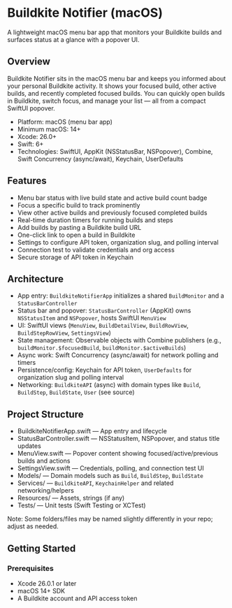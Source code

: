 # Buildkite Notifier (macOS)

A lightweight macOS menu bar app that monitors your Buildkite builds and surfaces status at a glance with a popover UI.

## Overview

Buildkite Notifier sits in the macOS menu bar and keeps you informed about your personal Buildkite activity. It shows your focused build, other active builds, and recently completed focused builds. You can quickly open builds in Buildkite, switch focus, and manage your list — all from a compact SwiftUI popover.

- Platform: macOS (menu bar app)
- Minimum macOS: 14+
- Xcode: 26.0+
- Swift: 6+
- Technologies: SwiftUI, AppKit (NSStatusBar, NSPopover), Combine, Swift Concurrency (async/await), Keychain, UserDefaults

## Features

- Menu bar status with live build state and active build count badge
- Focus a specific build to track prominently
- View other active builds and previously focused completed builds
- Real-time duration timers for running builds and steps
- Add builds by pasting a Buildkite build URL
- One-click link to open a build in Buildkite
- Settings to configure API token, organization slug, and polling interval
- Connection test to validate credentials and org access
- Secure storage of API token in Keychain

## Architecture

- App entry: `BuildkiteNotifierApp` initializes a shared `BuildMonitor` and a `StatusBarController`
- Status bar and popover: `StatusBarController` (AppKit) owns `NSStatusItem` and `NSPopover`, hosts SwiftUI `MenuView`
- UI: SwiftUI views (`MenuView`, `BuildDetailView`, `BuildRowView`, `BuildStepRowView`, `SettingsView`)
- State management: Observable objects with Combine publishers (e.g., `buildMonitor.$focusedBuild`, `buildMonitor.$activeBuilds`)
- Async work: Swift Concurrency (async/await) for network polling and timers
- Persistence/config: Keychain for API token, `UserDefaults` for organization slug and polling interval
- Networking: `BuildkiteAPI` (async) with domain types like `Build`, `BuildStep`, `BuildState`, `User` (see source)

## Project Structure

- BuildkiteNotifierApp.swift — App entry and lifecycle
- StatusBarController.swift — NSStatusItem, NSPopover, and status title updates
- MenuView.swift — Popover content showing focused/active/previous builds and actions
- SettingsView.swift — Credentials, polling, and connection test UI
- Models/ — Domain models such as `Build`, `BuildStep`, `BuildState`
- Services/ — `BuildkiteAPI`, `KeychainHelper` and related networking/helpers
- Resources/ — Assets, strings (if any)
- Tests/ — Unit tests (Swift Testing or XCTest)

Note: Some folders/files may be named slightly differently in your repo; adjust as needed.

## Getting Started

### Prerequisites

- Xcode 26.0.1 or later
- macOS 14+ SDK
- A Buildkite account and API access token
